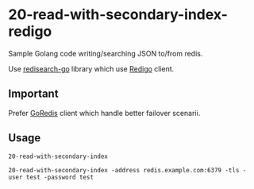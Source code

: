 # 20-read-with-secondary-index-redigo

Sample Golang code writing/searching JSON to/from redis.

Use [redisearch-go](https://github.com/RediSearch/redisearch-go) library which use [Redigo](https://github.com/gomodule/redigo) client.

## Important

Prefer  [GoRedis](https://github.com/go-redis/redis) client which handle better failover scenarii.

## Usage

    20-read-with-secondary-index

    20-read-with-secondary-index -address redis.example.com:6379 -tls -user test -password test
